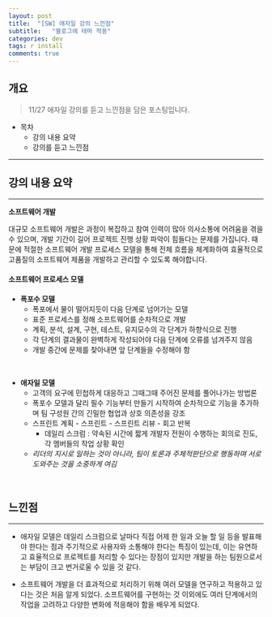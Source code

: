 ```yaml
---
layout: post
title:  "[SW] 애자일 강의 느낀점"
subtitle:   "블로그에 테마 적용"
categories: dev
tags: r install
comments: true
---
```


## 개요
> 11/27 애자일 강의를 듣고 느낀점을 담은 포스팅입니다. 
  
- 목차
   - 강의 내용 요약
   - 강의를 듣고 느낀점

  
---

## 강의 내용 요약
---
  

 __소프트웨어 개발__<br>

  대규모 소프트웨어 개발은 과정이 복잡하고 참여 인력이 많아 의사소통에 어려움을 겪을 수 있으며, 개발 기간이 길어 프로젝트 진행 상황 파악이 힘들다는 문제를 가집니다. 때문에 적절한 소프트웨어 개발 프로세스 모델을 통해 전체 흐름을 체계화하여 효율적으로 고품질의 소프트웨어 제품을 개발하고 관리할 수 있도록 해야합니다. 


#### 소프트웨어 프로세스 모델
- __폭포수 모델__
    - 폭포에서 물이 떨어지듯이 다음 단계로 넘어가는 모델
    - 표준 프로세스를 정해 소프트웨어를 순차적으로 개발
    - 계획, 분석, 설계, 구현, 테스트, 유지모수의 각 단계가 하향식으로 진행
    - 각 단계의 결과물이 완벽하게 작성되어야 다음 단계에 오류를 넘겨주지 않음
    - 개발 중간에 문제를 찾아내면 앞 단계들을 수정해야 함



<br>

- __애자일 모델__
    - 고객의 요구에 민첩하게 대응하고 그때그때 주어진 문제를 풀어나가는 방법론
    - 폭포수 모델과 달리 필수 기능부터 만들기 시작하여 순차적으로 기능을 추가하며 팀 구성원 간의 긴밀한 협업과 상호 의존성을 강조
    - 스프린트 계획 - 스프린트 - 스프린트 리뷰 - 회고 반복
        - 데일리 스크럼 : 약속된 시간에 짧게 개발자 전원이 수행하는 회의로 진도, 각 멤버들의 작업 상황 확인
    - _리더의 지시로 일하는 것이 아니라, 팀이 토론과 주체적판단으로 행동하며 서로 도와주는 것을 소중하게 여김_

<br>

## 느낀점
---
- 애자일 모델은 데일리 스크럼으로 날마다 직접 어제 한 일과 오늘 할 일 등을 발표해야 한다는 점과 주기적으로 사용자와 소통해야 한다는 특징이 있는데, 이는 유연하고 효율적으로  프로젝트를 처리할 수 있다는 장점이 있지만 개발을 하는 팀원으로서는 부담이 크고 번거로울 수 있을 것 같다. 

- 소프트웨어 개발을 더 효과적으로 처리하기 위해 여러 모델을 연구하고 적용하고 있다는 것은 처음 알게 되었다. 소프트웨어를 구현하는 것 이외에도 여러 단계에서의 작업을 고려하고 다양한 변화에 적응해야 함을 배우게 되었다.

